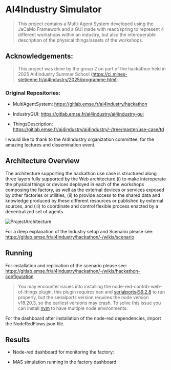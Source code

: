 # AI4Industry Simulator

> This project contains a Multi-Agent System developed using the JaCaMo Framework and a GUI made with react/spring to represent 4 different workshops within an industry, but also the interoperable description of the physical things/assets of the workshops.

## Acknowledgements:

> This project was done by the group 2 on part of the hackathon held in 2025 AI4Industry Summer School (https://ci.mines-stetienne.fr/ai4industry/2025/programme.html).

### Original Repositories:
- MultiAgentSystem: https://gitlab.emse.fr/ai4industry/hackathon

- IndustryGUI: https://gitlab.emse.fr/ai4industry/ai4industry-gui

- ThingsDescription: https://gitlab.emse.fr/ai4industry/ai4industry/-/tree/master/use-case/td

I would like to thank to the AI4Industry organization committee, for the amazing lectures and dissemination event.

## Architecture Overview

The architecture supporting the hackathon use case is structured along three layers fully supported by the Web architecture (i) to make interoperate the physical things or devices deployed in each of the workshops composing the factory, as well as the external devices or services exposed by other factories or utilities, (ii) to provide access to the shared data and knowledge produced by these different resources or published by external sources, and (iii) to coordinate and control flexible process enacted by a decentralized set of agents.

<img src="https://gitlab.emse.fr/ai4industry/hackathon/-/wikis/uploads/97b7d0299fcae8c0df9c82c7e91fe663/architecture-hackathon.png" alt="ProjectArchitecture" title="Project Architecture.">

For a deep explanation of the Industry setup and Scenario please see: https://gitlab.emse.fr/ai4industry/hackathon/-/wikis/scenario

## Running

For installation and replication of the scenario please see: https://gitlab.emse.fr/ai4industry/hackathon/-/wikis/hackathon-configuration

> You may encounter issues into installing the node-red-contrib-web-of-things plugin, this plugin requires nan and serialports@9.2.8 to run properly, but the serialports version requires the node version v18.20.3, so the earliest versions may crash. To solve this issue you can install [nvm](https://github.com/nvm-sh/nvm) to have multiple node environments.

For the dashboard after installation of the node-red dependencies, import the NodeRedFlows.json file.

## Results

- Node-red dashboard for monitoring the factory:



- MAS simulation running in the factory dashboard:

